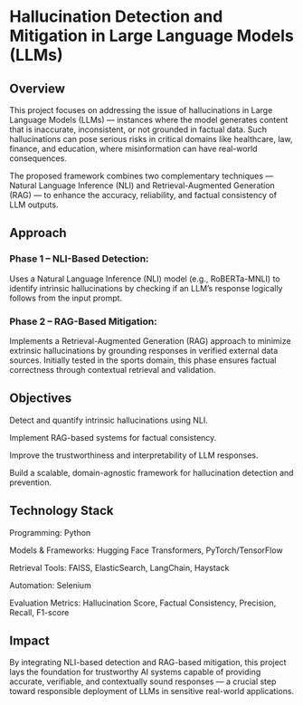 # Hallucination Detection and Mitigation in Large Language Models (LLMs)
## Overview

This project focuses on addressing the issue of hallucinations in Large Language Models (LLMs) — instances where the model generates content that is inaccurate, inconsistent, or not grounded in factual data. Such hallucinations can pose serious risks in critical domains like healthcare, law, finance, and education, where misinformation can have real-world consequences.

The proposed framework combines two complementary techniques — Natural Language Inference (NLI) and Retrieval-Augmented Generation (RAG) — to enhance the accuracy, reliability, and factual consistency of LLM outputs.

## Approach

### Phase 1 – NLI-Based Detection:
Uses a Natural Language Inference (NLI) model (e.g., RoBERTa-MNLI) to identify intrinsic hallucinations by checking if an LLM’s response logically follows from the input prompt.

### Phase 2 – RAG-Based Mitigation:
Implements a Retrieval-Augmented Generation (RAG) approach to minimize extrinsic hallucinations by grounding responses in verified external data sources. Initially tested in the sports domain, this phase ensures factual correctness through contextual retrieval and validation.

## Objectives

Detect and quantify intrinsic hallucinations using NLI.

Implement RAG-based systems for factual consistency.

Improve the trustworthiness and interpretability of LLM responses.

Build a scalable, domain-agnostic framework for hallucination detection and prevention.

## Technology Stack

Programming: Python

Models & Frameworks: Hugging Face Transformers, PyTorch/TensorFlow

Retrieval Tools: FAISS, ElasticSearch, LangChain, Haystack

Automation: Selenium

Evaluation Metrics: Hallucination Score, Factual Consistency, Precision, Recall, F1-score

## Impact

By integrating NLI-based detection and RAG-based mitigation, this project lays the foundation for trustworthy AI systems capable of providing accurate, verifiable, and contextually sound responses — a crucial step toward responsible deployment of LLMs in sensitive real-world applications.
